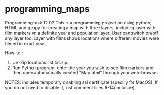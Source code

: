 # programming_maps
Programming task 12.02
This is a programming project on using python, HTML and geopy for creating a map with three layers, including layer with film markers on a definite year and population layer. User can switch on/off any layer too. Layer with films shows locations where different movies were filmed in exact year.

How-to : 
1) Un-Zip locations.list.txt.zip. 
2) Run Python program, enter the year you wish to see film markers and then open automatically created "Map.html" through your web-browser.

NOTES: includes temporary disabling ssl certificate (specilly for MacOS). If you do not need to disable it, just comment lines 6-14(inclusive).
